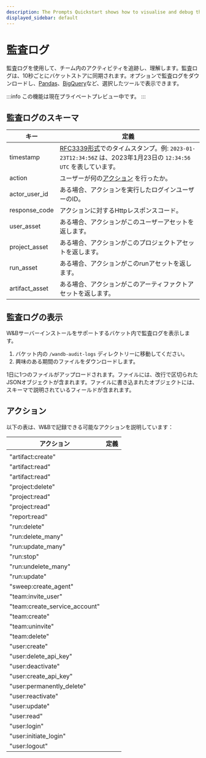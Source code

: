 ```yaml
---
description: The Prompts Quickstart shows how to visualise and debug the execution flow of your LLM chains and pipelines
displayed_sidebar: default
---
```

# 監査ログ
監査ログを使用して、チーム内のアクティビティを追跡し、理解します。監査ログは、10秒ごとにバケットストアに同期されます。オプションで監査ログをダウンロードし、[Pandas](https://pandas.pydata.org/docs/index.html)、[BigQuery](https://cloud.google.com/bigquery)など、選択したツールで表示できます。

:::info
この機能は現在プライベートプレビュー中です。
:::

## 監査ログのスキーマ

| キー | 定義 |
|---------| -------|
|timestamp | [RFC3339形式](https://www.rfc-editor.org/rfc/rfc3339)でのタイムスタンプ。例: `2023-01-23T12:34:56Z` は、2023年1月23日の `12:34:56 UTC` を表しています。|
|action | ユーザーが何の[アクション](#actions) を行ったか。|
|actor_user_id| ある場合、アクションを実行したログインユーザーのID。|
|response_code |アクションに対するHttpレスポンスコード。|
|user_asset | ある場合、アクションがこのユーザーアセットを返します。|
|project_asset | ある場合、アクションがこのプロジェクトアセットを返します。|
|run_asset| ある場合、アクションがこのrunアセットを返します。|
|artifact_asset| ある場合、アクションがこのアーティファクトアセットを返します。|


## 監査ログの表示
W&Bサーバーインストールをサポートするバケット内で監査ログを表示します。

1. バケット内の `/wandb-audit-logs` ディレクトリーに移動してください。
2. 興味のある期間のファイルをダウンロードします。

1日に1つのファイルがアップロードされます。ファイルには、改行で区切られたJSONオブジェクトが含まれます。ファイルに書き込まれたオブジェクトには、スキーマで説明されているフィールドが含まれます。
## アクション
以下の表は、W&Bで記録できる可能なアクションを説明しています：

|アクション | 定義 |
|-----|-----|
|||
|"artifact:create" | |
|"artifact:read" | |
|"artifact:read" | |
|"project:delete"  | |
|"project:read" | |
|"project:read"  | |
|"report:read" | |
|"run:delete" | |
|"run:delete_many" | |
|"run:update_many" | |
|"run:stop" | |
|"run:undelete_many" | |
|"run:update" | |
|"sweep:create_agent" | |
|"team:invite_user" | |
|"team:create_service_account" | |
|"team:create" | |
|"team:uninvite" | |
|"team:delete" | |
|"user:create" | |
|"user:delete_api_key" | |
|"user:deactivate" | |
|"user:create_api_key" | |
|"user:permanently_delete" | |
|"user:reactivate" | |
|"user:update" | |
|"user:read" | |
|"user:login" | |
|"user:initiate_login" | |
|"user:logout" | |